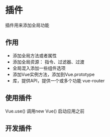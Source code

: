 # 插件

插件用来添加全局功能

## 作用

* 添加全局方法或者属性
* 添加全局资源： 指令、过滤器、过渡
* 全局混入添加一些组件选项
* 添加Vue实例方法，添加到Vue.prototype
* 库，提供API，提供一个或多个功能 vue-router

## 使用插件

Vue.use() 调用new Vue() 启动应用之前

## 开发插件
